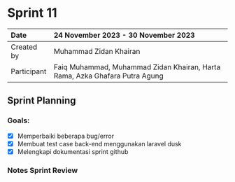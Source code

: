 # Sprint 11

|Date|24 November 2023 - 30 November 2023|
| :- | :- |
|Created by|Muhammad Zidan Khairan|
|Participant|Faiq Muhammad, Muhammad Zidan Khairan, Harta Rama, Azka Ghafara Putra Agung|
## Sprint Planning
### Goals:
- [x] Memperbaiki beberapa bug/error
- [x] Membuat test case back-end menggunakan laravel dusk
- [x] Melengkapi dokumentasi sprint github

### Notes Sprint Review

